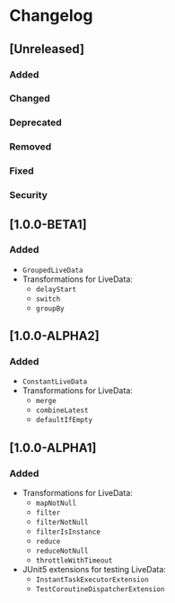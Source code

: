 # Changelog

## [Unreleased]
### Added

### Changed

### Deprecated

### Removed

### Fixed

### Security
## [1.0.0-BETA1]
### Added
- `GroupedLiveData`
- Transformations for LiveData:
  - `delayStart`
  - `switch`
  - `groupBy`

## [1.0.0-ALPHA2]
### Added
- `ConstantLiveData`
- Transformations for LiveData:
  - `merge`
  - `combineLatest`
  - `defaultIfEmpty`

## [1.0.0-ALPHA1]
### Added
- Transformations for LiveData:
  - `mapNotNull`
  - `filter`
  - `filterNotNull`
  - `filterIsInstance`
  - `reduce`
  - `reduceNotNull`
  - `throttleWithTimeout`
- JUnit5 extensions for testing LiveData:
  - `InstantTaskExecutorExtension`
  - `TestCoroutineDispatcherExtension`

